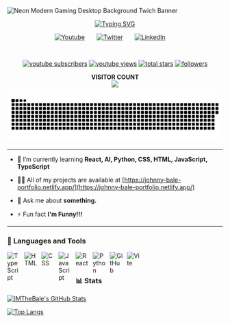 ![Neon Modern Gaming Desktop Background Twich Banner](https://user-images.githubusercontent.com/103919889/209466017-de50c7d6-6b58-489e-980d-e9673705074d.png)


<p align="center">
  <!-- Typing SVG by IMTheBale -->
  <a href="https://git.io/typing-svg"><img src="https://readme-typing-svg.demolab.com?font=Prosto+One&duration=3000&pause=100&color=801CFF&center=true&multiline=true&repeat=false&width=1200&height=180&lines=Hi%2C+my+name+is+Johnny.;I'm+a+Front+End+Developer+located+in+Israel.;I+love+to+create+simple+yet+beautiful+websites+with+great+user+experience.;I'm+interested+in+the+whole+frontend+stack+Like+trying+new+things+and+building+great+projects.;I'm+an+independent+freelancer+and+blogger.+I+love+to+play+video+games+and+read+books.%7C;I+believe+everything+is+an+Art+when+you+put+your+consciousness+in+it.%7C;You+can+connect+with+me+via+social+links.%7C" alt="Typing SVG" /></a>
</p>

<!-- Social icons section -->
<p align="center">
  <a href="https://www.youtube.com/c/IMTheBale"><img width="32px" alt="Youtube" title="Youtube" src="https://imgur.com/xzVHhFY.png"/></a>
  &#8287;&#8287;&#8287;&#8287;&#8287;
  <a href="https://twitter.com/IMTheBale"><img width="32px" alt="Twitter" title="Twitter" src="https://imgur.com/srxyrj4.png"/></a>
  &#8287;&#8287;&#8287;&#8287;&#8287;
  <a href="https://www.linkedin.com/in/johnny-bale/"><img width="32px" alt="LinkedIn" title="LinkedIn" src="https://imgur.com/OQUXwNp.png"/></a>
  &#8287;&#8287;&#8287;&#8287;&#8287;  
</p>



<br/>

<!-- Social badges section -->

<p align="center">
  <a href="https://www.youtube.com/c/IMTheBale?sub_confirmation=1">
    <img alt="youtube subscribers" title="Subscribe to my YouTube channel" src="https://custom-icon-badges.demolab.com/youtube/channel/subscribers/UC6W9E9vr8_xvz0qx-jDthLA?color=%23E05D44&label=SUBSCRIBE&logo=video&logoColor=white&style=for-the-badge&labelColor=CE4630"/></a>
  <a href="https://www.youtube.com/c/IMTheBale">
    <img alt="youtube views" title="YouTube views" src="https://custom-icon-badges.demolab.com/youtube/channel/views/UC6W9E9vr8_xvz0qx-jDthLA?color=%23E1AD0E&logo=video&logoColor=white&style=for-the-badge&labelColor=C79600"/></a> 
  <a href="https://github.com/IMTheBale?tab=repositories&sort=stargazers">
    <img alt="total stars" title="Total stars on GitHub" src="https://custom-icon-badges.demolab.com/github/stars/IMTheBale?color=55960c&style=for-the-badge&labelColor=488207&logo=star"/></a>
  <a href="https://github.com/IMTheBale?tab=followers">
    <img alt="followers" title="Follow me on Github" src="https://custom-icon-badges.demolab.com/github/followers/IMTheBale?color=236ad3&labelColor=1155ba&style=for-the-badge&logo=person-add&label=Follow&logoColor=white"/></a>
</p>

<p align="center"> 
  <strong>VISITOR COUNT</strong><br>
  <img src="https://profile-counter.glitch.me/imthebale/count.svg" />
</p>

<p align="center">
  <a href=#><img src="contributions.svg"></a>
</p>

---

- 🌱 I’m currently learning **React, AI, Python, CSS, HTML, JavaScript, TypeScript**

- 👨‍💻 All of my projects are available at [https://johnny-bale-portfolio.netlify.app/](https://johnny-bale-portfolio.netlify.app/)

- 💬 Ask me about **something.**

- ⚡ Fun fact **I'm Funny!!!**


---

### 🧰 Languages and Tools

<img align="left" alt="TypeScript" width="30px" style="padding-right:10px;" src="https://cdn.jsdelivr.net/gh/devicons/devicon/icons/typescript/typescript-plain.svg" />
<img align="left" alt="HTML" width="30px" style="padding-right:10px;" src="https://cdn.jsdelivr.net/gh/devicons/devicon/icons/html5/html5-plain.svg" />
<img align="left" alt="CSS" width="30px" style="padding-right:10px;" src="https://cdn.jsdelivr.net/gh/devicons/devicon/icons/css3/css3-plain.svg" />
<img align="left" alt="JavaScript" width="30px" style="padding-right:10px;" src="https://cdn.jsdelivr.net/gh/devicons/devicon/icons/javascript/javascript-plain.svg" />
<img align="left" alt="React" width="30px" style="padding-right:10px;" src="https://cdn.jsdelivr.net/gh/devicons/devicon/icons/react/react-original.svg" />
<img align="left" alt="Python" width="30px" style="padding-right:10px;" src="https://cdn.jsdelivr.net/gh/devicons/devicon/icons/python/python-plain.svg" />
<img align="left" alt="GitHub" width="30px" style="padding-right:10px;" src="https://cdn.jsdelivr.net/gh/devicons/devicon/icons/github/github-original.svg" />
<img align="left" alt="Vite" width="30px" style="padding-right:10px;" src="https://vitejs.dev/logo.svg" alt="Vite logo" />
<br />

#

### 📊 Stats

<a href="https://awesome-github-stats.azurewebsites.net/index.html??cardType=github&theme=github-dark">    <img  alt="IMTheBale's GitHub Stats" src="https://awesome-github-stats.azurewebsites.net/user-stats/IMTheBale?cardType=github&theme=github-dark" /></a>

[![Top Langs](https://github-readme-stats.vercel.app/api/top-langs/?username=imthebale&layout=compact)](https://github.com/imthebale/github-readme-stats)
